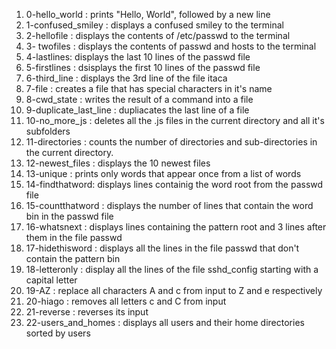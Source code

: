 1. 0-hello_world : prints "Hello, World", followed by a new line
2. 1-confused_smiley : displays a confused smiley to the terminal
3. 2-hellofile : displays the contents of /etc/passwd to the terminal
4. 3- twofiles : displays the contents of passwd and hosts to the terminal
5. 4-lastlines: displays the last 10 lines of the passwd file
6. 5-firstlines : dsisplays the first 10 lines of the passwd file
7. 6-third_line : displays the 3rd line of the file itaca
8. 7-file : creates a file that has special characters in it's name
9. 8-cwd_state : writes the result of a command into a file
10. 9-duplicate_last_line : dupliacates the last line of a file
11. 10-no_more_js : deletes all the .js files in the current directory and all it's subfolders
12. 11-directories : counts the number of directories and sub-directories in the current directory.
13. 12-newest_files : displays the 10 newest files
14. 13-unique : prints only words that appear once from a list of words
15. 14-findthatword: displays lines containig the word root from the passwd file
16. 15-countthatword : displays the number of lines that contain the word bin in the passwd file
17. 16-whatsnext : displays lines containing the pattern root and 3 lines after them in the file passwd
18. 17-hidethisword : displays all the lines in the file passwd that don't contain the pattern bin 
19. 18-letteronly : display all the lines of the file sshd_config starting with a capital letter 
20. 19-AZ : replace all characters A and c from input to Z and e respectively
21. 20-hiago : removes all letters c and C from input
22. 21-reverse : reverses its input
23. 22-users_and_homes : displays all users and their home directories sorted by users

